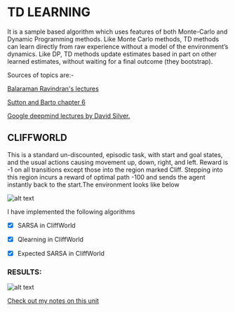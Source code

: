 

# TD LEARNING

It is a sample based algorithm which uses features of both Monte-Carlo and Dynamic Programming methods. Like Monte Carlo methods, TD methods can learn directly from raw experience without a model of the environment’s dynamics. Like DP, TD methods update estimates based in part on other learned estimates, without waiting for a final outcome (they bootstrap).

Sources of topics are:-

[Balaraman Ravindran's lectures](https://nptel.ac.in/courses/106106143/) 

[Sutton and Barto chapter 6](https://web.stanford.edu/class/psych209/Readings/SuttonBartoIPRLBook2ndEd.pdf)

[Google deepmind lectures by David Silver.](https://www.youtube.com/watch?v=0g4j2k_Ggc4&list=PLqYmG7hTraZBiG_XpjnPrSNw-1XQaM_gB&index=5)

## CLIFFWORLD 
This is a standard un-discounted, episodic task, with start and goal states, and the usual actions causing movement up, down, right, and left. Reward is -1 on all transitions except those into the region marked Cliff. Stepping into this region incurs a reward of optimal path -100 and sends the agent instantly back to the start.The environment looks like below

![alt text](https://github.com/aadhithya14/RLResearch/blob/master/TDLearning/Results/Cliff.png)


I have implemented the following algorithms

- [x] SARSA in CliffWorld
- [x] Qlearning in CliffWorld
- [x] Expected SARSA in CliffWorld


### RESULTS:

![alt text](https://github.com/aadhithya14/RLResearch/blob/master/TDLearning/Results/Results.png)

[Check out my notes on this unit](https://hackmd.io/CWNwEj-IR7eq5Nh6vUSefQ?both)

